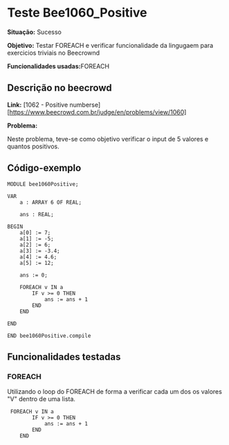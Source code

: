# Teste Bee1060_Positive
<b>Situação:</b> Sucesso

<b>Objetivo:</b> Testar FOREACH e verificar funcionalidade da lingugaem para exercicios triviais no Beecrownd

<b>Funcionalidades usadas:</b>FOREACH

## Descrição no beecrowd

<b>Link:</b> [1062 - Positive numberse][https://www.beecrowd.com.br/judge/en/problems/view/1060]

<b>Problema:</b> 

Neste problema, teve-se como objetivo verificar o input de 5 valores e quantos positivos.



## Código-exemplo

```
MODULE bee1060Positive;

VAR
    a : ARRAY 6 OF REAL;
    
    ans : REAL;

BEGIN
    a[0] := 7;
    a[1] := -5;
    a[2] := 6;
    a[3] := -3.4;
    a[4] := 4.6;
    a[5] := 12;
    
    ans := 0;

    FOREACH v IN a
        IF v >= 0 THEN
            ans := ans + 1
        END    
    END

END

END bee1060Positive.compile
```

## Funcionalidades testadas
### FOREACH

Utilizando o loop do FOREACH de forma a verificar cada um dos os valores "V" dentro de uma lista.


```
 FOREACH v IN a
        IF v >= 0 THEN
            ans := ans + 1
        END    
    END
```
